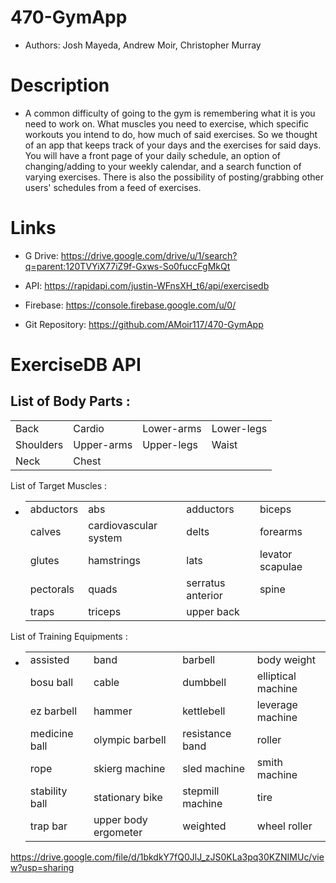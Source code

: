 # 470-GymApp

-   Authors: Josh Mayeda, Andrew Moir, Christopher Murray

# Description

-   A common difficulty of going to the gym is remembering what it is you need to work on. What muscles you need to exercise, which specific workouts you intend to do, how much of said exercises. So we thought of an app that keeps track of your days and the exercises for said days. You will have a front page of your daily schedule, an option of changing/adding to your weekly calendar, and a search function of varying exercises. There is also the possibility of posting/grabbing other users' schedules from a feed of exercises.

# Links

-   G Drive: https://drive.google.com/drive/u/1/search?q=parent:120TVYiX77iZ9f-Gxws-So0fuccFgMkQt

-   API: https://rapidapi.com/justin-WFnsXH_t6/api/exercisedb

-   Firebase: https://console.firebase.google.com/u/0/

-   Git Repository: https://github.com/AMoir117/470-GymApp

# ExerciseDB API

## List of Body Parts :

|           |            |            |            |
| --------- | ---------- | ---------- | ---------- |
| Back      | Cardio     | Lower-arms | Lower-legs |
| Shoulders | Upper-arms | Upper-legs | Waist      |
| Neck      | Chest      |

List of Target Muscles :

-   |           |                       |                   |                  |
    | --------- | --------------------- | ----------------- | ---------------- |
    | abductors | abs                   | adductors         | biceps           |
    | calves    | cardiovascular system | delts             | forearms         |
    | glutes    | hamstrings            | lats              | levator scapulae |
    | pectorals | quads                 | serratus anterior | spine            |
    | traps     | triceps               | upper back        |

List of Training Equipments :

-   |                |                      |                  |                    |
    | -------------- | -------------------- | ---------------- | ------------------ |
    | assisted       | band                 | barbell          | body weight        |
    | bosu ball      | cable                | dumbbell         | elliptical machine |
    | ez barbell     | hammer               | kettlebell       | leverage machine   |
    | medicine ball  | olympic barbell      | resistance band  | roller             |
    | rope           | skierg machine       | sled machine     | smith machine      |
    | stability ball | stationary bike      | stepmill machine | tire               |
    | trap bar       | upper body ergometer | weighted         | wheel roller       |

https://drive.google.com/file/d/1bkdkY7fQ0JlJ_zJS0KLa3pq30KZNIMUc/view?usp=sharing
